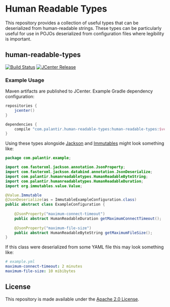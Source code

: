 # Human Readable Types

This repository provides a collection of useful types that can be deserialized from human-readable strings. These types
can be particularly useful for use in POJOs deserialized from configuration files where legibility is important.

human-readable-types
--------------------
[![Build Status](https://circleci.com/gh/palantir/human-readable-types.svg?style=shield)](https://circleci.com/gh/palantir/human-readable-types)
[![JCenter Release](https://img.shields.io/github/release/palantir/human-readable-types.svg)](
http://jcenter.bintray.com/com/palantir/human-readable-types/)


### Example Usage

Maven artifacts are published to JCenter. Example Gradle dependency configuration:

```groovy
repositories {
    jcenter()
}

dependencies {
    compile "com.palantir.human-readable-types:human-readable-types:$version"
}
```

Using these types alongside [Jackson](https://github.com/FasterXML/jackson) and [Immutables](https://github.com/immutables/immutables)
might look something like:

```java
package com.palantir.example;

import com.fasterxml.jackson.annotation.JsonProperty;
import com.fasterxml.jackson.databind.annotation.JsonDeserialize;
import com.palantir.humanreadabletypes.HumanReadableByteString;
import com.palantir.humanreadabletypes.HumanReadableDuration;
import org.immutables.value.Value;

@Value.Immutable
@JsonDeserialize(as = ImmutableExampleConfiguration.class)
public abstract class ExampleConfiguration {
    
    @JsonProperty("maximum-connect-timeout")
    public abstract HumanReadableDuration getMaximumConnectTimeout();
    
    @JsonProperty("maximum-file-size")
    public abstract HumanReadableByteString getMaximumFileSize();
}

```

If this class were deserialized from some YAML file this may look something like:

```yaml
# example.yml
maximum-connect-timeout: 2 minutes
maximum-file-size: 10 mibibytes
```

License
-------
This repository is made available under the [Apache 2.0 License](http://www.apache.org/licenses/LICENSE-2.0).  